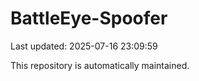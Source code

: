 # BattleEye-Spoofer

Last updated: 2025-07-16 23:09:59

This repository is automatically maintained.
